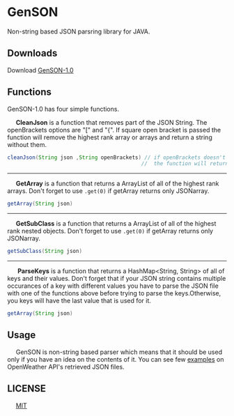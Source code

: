 # GenSON
Non-string based JSON parsring library for JAVA.

## Downloads
Download [GenSON-1.0](https://github.com/EvgeniGenchev/GenSON-lib/releases/tag/1.0)

## Functions

GenSON-1.0 has four simple functions.

  &nbsp;&nbsp;&nbsp;&nbsp;&nbsp;**CleanJson** is a function that removes part of the JSON String. The openBrackets options are "\[" and "{". If square open bracket is passed the function will remove the highest rank array or arrays and return a string without them.


```java
cleanJson(String json ,String openBrackets) // if openBrackets doesn't equal [ or { 
                                           //  the function will return the original json String
```
<hr>
 
  &nbsp;&nbsp;&nbsp;&nbsp;&nbsp;**GetArray** is a function that returns a ArrayList<String> of all of the highest rank arrays. Don't forget to use `.get(0)` if getArray returns only JSONarray.
  


```java
getArray(String json)
```
<hr>

  &nbsp;&nbsp;&nbsp;&nbsp;&nbsp;**GetSubClass** is a function  that returns a ArrayList<String> of all of the highest rank nested objects. Don't forget to use `.get(0)` if getArray returns only JSONarray.
  
  
  ```java
getSubClass(String json)
```
<hr>

  &nbsp;&nbsp;&nbsp;&nbsp;&nbsp; **ParseKeys** is a function that returns a HashMap<String, String> of all of keys and their values. Don't forget that if your JSON string contains multiple occurances of a key with different values you have to parse the JSON file with one of the functions above before trying to parse the keys.Otherwise, you keys will have the last value that is used for it.


```java
getArray(String json)
```


## Usage

&nbsp;&nbsp;&nbsp;&nbsp;&nbsp;GenSON is non-string based parser which means that it should be used only if you have an idea on the contents of it. You can see few [examples](https://github.com/EvgeniGenchev/GenSON-lib/tree/master/test) on OpenWeather API's retrieved JSON files.

## LICENSE
&nbsp;&nbsp;&nbsp;&nbsp;&nbsp;[MIT](https://choosealicense.com/licenses/mit/)


